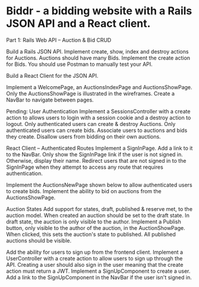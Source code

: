 # Biddr - a bidding website with a Rails JSON API and a React client.

Part 1: Rails Web API – Auction & Bid CRUD

Build a Rails JSON API.
Implement create, show, index and destroy actions for Auctions.
Auctions should have many Bids.
Implement the create action for Bids.
You should use Postman to manually test your API.

Build a React Client for the JSON API.

Implement a WelcomePage, an AuctionsIndexPage and AuctionsShowPage. Only the AuctionsShowPage is illustrated in the wireframes.
Create a NavBar to navigate between pages.

Pending: 
User Authentication
Implement a SessionsController with a create action to allows users to login with a session cookie and a destroy action to logout.
Only authenticated users can create & destroy Auctions.
Only authenticated users can create bids.
Associate users to auctions and bids they create.
Disallow users from bidding on their own auctions.

React Client – Authenticated Routes
Implement a SignInPage. Add a link to it to the NavBar.
Only show the SignInPage link if the user is not signed in. Otherwise, display their name.
Redirect users that are not signed in to the SignInPage when they attempt to access any route that requires authentication.

Implement the AuctionsNewPage shown below to allow authenticated users to create bids.
Implement the ability to bid on auctions from the AuctionsShowPage.

Auction States
Add support for states, draft, published & reserve met, to the auction model.
When created an auction should be set to the draft state. In draft state, the auction is only visible to the author.
Implement a Publish button, only visible to the author of the auction, in the AuctionShowPage.
When clicked, this sets the auction's state to published. All published auctions should be visible.

Add the ability for users to sign up from the frontend client.
Implement a UserController with a create action to allow users to sign up through the API. Creating a user should also sign in the user meaning that the create action must return a JWT.
Implement a SignUpComponent to create a user.
Add a link to the SignUpComponent in the NavBar if the user isn't signed in.
